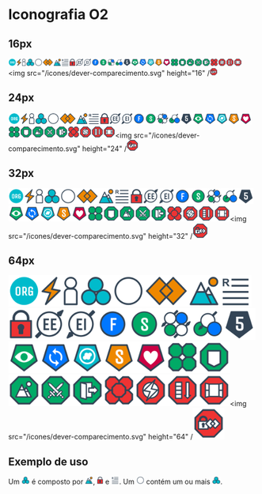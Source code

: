 # Iconografia O2

## 16px

<img alt="Organização" src="/icones/organizacao.svg" height="16"/><img alt="Tensão" src="/icones/tensao.svg" height="16"/><img alt="Parceiro" src="/icones/parceiro.svg" height="16"/><img alt="Papel" src="/icones/papel.svg" height="16"/><img alt="Círculo" src="/icones/circulo.svg" height="16"/><img alt="Restrição" src="/icones/restricao.svg" height="16"/><img alt="Propósito" src="/icones/proposito.svg" height="16"/><img alt="Responsabilidade" src="/icones/responsabilidade.svg" height="16"/><img alt="Artefato" src="/icones/artefato.svg" height="16"/><img alt="Elo Externo" src="/icones/elo-externo.svg" height="16"/><img alt="Elo Interno" src="/icones/elo-interno.svg" height="16"/><img alt="Facilitador" src="/icones/facilitador.svg" height="16"/><img alt="Secretário" src="/icones/secretario.svg" height="16"/><img alt="Papéis Essenciais" src="/icones/papeis-essenciais.svg" height="16" /><img alt="Papéis Essenciais Eleitos" src="/icones/papeis-essenciais-eleitos.svg" height="16" /><img alt="Modos" src="/icones/modos.svg" height="16" /><img alt="Revisar" src="/icones/revisar.svg" height="16" /><img alt="Sincronizar" src="/icones/sincronizar.svg" height="16" /><img alt="Adaptar" src="/icones/adaptar.svg" height="16" /><img alt="Selecionar" src="/icones/selecionar.svg" height="16" /><img alt="Cuidar" src="/icones/cuidar.svg" height="16" /><img src="/icones/direitos.svg" height="16" /><img src="/icones/direito-recusar-pedidos.svg" height="16" /><img src="/icones/direito-agir-proposito.svg" height="16" /><img src="/icones/direito-agir-heroicamente.svg" height="16" /><img src="/icones/direito-deixar-papeis.svg" height="16" /><img src="/icones/deveres.svg" height="16" /><img src="/icones/dever-expressao.svg" height="16" /><img src="/icones/dever-priorizacao.svg" height="16" /><img src="/icones/dever-transparencia.svg" height="16" /><img src="/icones/dever-comparecimento.svg" height="16" /<img src="/icones/dever-preservacao.svg" height="16" />
## 24px

<img alt="Organização" src="/icones/organizacao.svg" height="24"/><img alt="Tensão" src="/icones/tensao.svg" height="24"/><img alt="Parceiro" src="/icones/parceiro.svg" height="24"/><img alt="Papel" src="/icones/papel.svg" height="24"/><img alt="Círculo" src="/icones/circulo.svg" height="24"/><img alt="Restrição" src="/icones/restricao.svg" height="24"/><img alt="Propósito" src="/icones/proposito.svg" height="24"/><img alt="Responsabilidade" src="/icones/responsabilidade.svg" height="24"/><img alt="Artefato" src="/icones/artefato.svg" height="24"/><img alt="Elo Externo" src="/icones/elo-externo.svg" height="24"/><img alt="Elo Interno" src="/icones/elo-interno.svg" height="24"/><img alt="Facilitador" src="/icones/facilitador.svg" height="24"/><img alt="Secretário" src="/icones/secretario.svg" height="24"/><img alt="Papéis Essenciais" src="/icones/papeis-essenciais.svg" height="24" /><img alt="Papéis Essenciais Eleitos" src="/icones/papeis-essenciais-eleitos.svg" height="24" /><img alt="Modos" src="/icones/modos.svg" height="24" /><img alt="Revisar" src="/icones/revisar.svg" height="24" /><img alt="Sincronizar" src="/icones/sincronizar.svg" height="24" /><img alt="Adaptar" src="/icones/adaptar.svg" height="24" /><img alt="Selecionar" src="/icones/selecionar.svg" height="24" /><img alt="Cuidar" src="/icones/cuidar.svg" height="24" /><img src="/icones/direitos.svg" height="24" /><img src="/icones/direito-recusar-pedidos.svg" height="24" /><img src="/icones/direito-agir-proposito.svg" height="24" /><img src="/icones/direito-agir-heroicamente.svg" height="24" /><img src="/icones/direito-deixar-papeis.svg" height="24" /><img src="/icones/deveres.svg" height="24" /><img src="/icones/dever-expressao.svg" height="24" /><img src="/icones/dever-priorizacao.svg" height="24" /><img src="/icones/dever-transparencia.svg" height="24" /><img src="/icones/dever-comparecimento.svg" height="24" /<img src="/icones/dever-preservacao.svg" height="24" />


## 32px

<img alt="Organização" src="/icones/organizacao.svg" height="32"/><img alt="Tensão" src="/icones/tensao.svg" height="32"/><img alt="Parceiro" src="/icones/parceiro.svg" height="32"/><img alt="Papel" src="/icones/papel.svg" height="32"/><img alt="Círculo" src="/icones/circulo.svg" height="32"/><img alt="Restrição" src="/icones/restricao.svg" height="32"/><img alt="Propósito" src="/icones/proposito.svg" height="32"/><img alt="Responsabilidade" src="/icones/responsabilidade.svg" height="32"/><img alt="Artefato" src="/icones/artefato.svg" height="32"/><img alt="Elo Externo" src="/icones/elo-externo.svg" height="32"/><img alt="Elo Interno" src="/icones/elo-interno.svg" height="32"/><img alt="Facilitador" src="/icones/facilitador.svg" height="32"/><img alt="Secretário" src="/icones/secretario.svg" height="32"/><img alt="Papéis Essenciais" src="/icones/papeis-essenciais.svg" height="32" /><img alt="Papéis Essenciais Eleitos" src="/icones/papeis-essenciais-eleitos.svg" height="32" /><img alt="Modos" src="/icones/modos.svg" height="32" /><img alt="Revisar" src="/icones/revisar.svg" height="32" /><img alt="Sincronizar" src="/icones/sincronizar.svg" height="32" /><img alt="Adaptar" src="/icones/adaptar.svg" height="32" /><img alt="Selecionar" src="/icones/selecionar.svg" height="32" /><img alt="Cuidar" src="/icones/cuidar.svg" height="32" /><img src="/icones/direitos.svg" height="32" /><img src="/icones/direito-recusar-pedidos.svg" height="32" /><img src="/icones/direito-agir-proposito.svg" height="32" /><img src="/icones/direito-agir-heroicamente.svg" height="32" /><img src="/icones/direito-deixar-papeis.svg" height="32" /><img src="/icones/deveres.svg" height="32" /><img src="/icones/dever-expressao.svg" height="32" /><img src="/icones/dever-priorizacao.svg" height="32" /><img src="/icones/dever-transparencia.svg" height="32" /><img src="/icones/dever-comparecimento.svg" height="32" /<img src="/icones/dever-preservacao.svg" height="32" />


## 64px

<img alt="Organização" src="/icones/organizacao.svg" height="64"/><img alt="Tensão" src="/icones/tensao.svg" height="64"/><img alt="Parceiro" src="/icones/parceiro.svg" height="64"/><img alt="Papel" src="/icones/papel.svg" height="64"/><img alt="Círculo" src="/icones/circulo.svg" height="64"/><img alt="Restrição" src="/icones/restricao.svg" height="64"/><img alt="Propósito" src="/icones/proposito.svg" height="64"/><img alt="Responsabilidade" src="/icones/responsabilidade.svg" height="64"/><img alt="Artefato" src="/icones/artefato.svg" height="64"/><img alt="Elo Externo" src="/icones/elo-externo.svg" height="64"/><img alt="Elo Interno" src="/icones/elo-interno.svg" height="64"/><img alt="Facilitador" src="/icones/facilitador.svg" height="64"/><img alt="Secretário" src="/icones/secretario.svg" height="64"/><img alt="Papéis Essenciais" src="/icones/papeis-essenciais.svg" height="64" /><img alt="Papéis Essenciais Eleitos" src="/icones/papeis-essenciais-eleitos.svg" height="64" /><img alt="Modos" src="/icones/modos.svg" height="64" /><img alt="Revisar" src="/icones/revisar.svg" height="64" /><img alt="Sincronizar" src="/icones/sincronizar.svg" height="64" /><img alt="Adaptar" src="/icones/adaptar.svg" height="64" /><img alt="Selecionar" src="/icones/selecionar.svg" height="64" /><img alt="Cuidar" src="/icones/cuidar.svg" height="64" /><img src="/icones/direitos.svg" height="64" /><img src="/icones/direito-recusar-pedidos.svg" height="64" /><img src="/icones/direito-agir-proposito.svg" height="64" /><img src="/icones/direito-agir-heroicamente.svg" height="64" /><img src="/icones/direito-deixar-papeis.svg" height="64" /><img src="/icones/deveres.svg" height="64" /><img src="/icones/dever-expressao.svg" height="64" /><img src="/icones/dever-priorizacao.svg" height="64" /><img src="/icones/dever-transparencia.svg" height="64" /><img src="/icones/dever-comparecimento.svg" height="64" /<img src="/icones/dever-preservacao.svg" height="64" />

## Exemplo de uso

Um <img alt="papel" src="/icones/papel.svg" height="16"/> é composto por <img alt="propósito" src="/icones/proposito.svg" height="16"/>, <img alt="Artefatos" src="/icones/artefato.svg" height="16"/> e <img alt="Responsabilidades" src="/icones/responsabilidade.svg" height="16"/>. Um <img alt="círculo" src="/icones/circulo.svg" height="16"/> contém um ou mais <img alt="papéis" src="/icones/papel.svg" height="16"/>.
